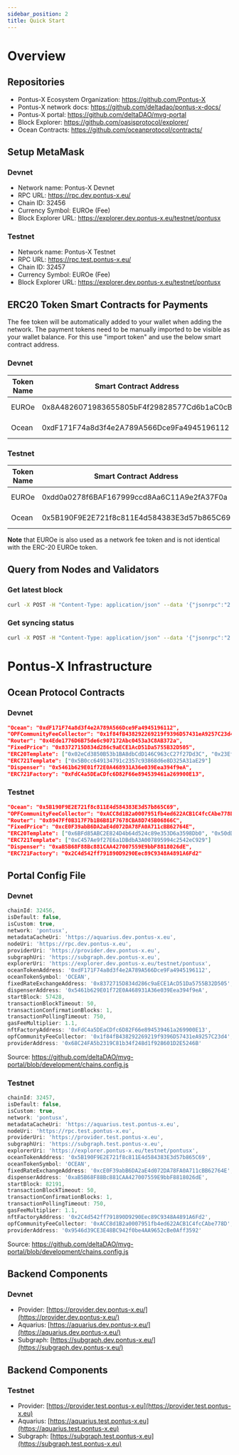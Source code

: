 ```yaml
---
sidebar_position: 2
title: Quick Start
---
```


# Overview

## Repositories

- Pontus-X Ecosystem Organization: https://github.com/Pontus-X
- Pontus-X network docs: https://github.com/deltadao/pontus-x-docs/
- Pontus-X portal: https://github.com/deltaDAO/mvg-portal
- Block Explorer: https://github.com/oasisprotocol/explorer/
- Ocean Contracts: https://github.com/oceanprotocol/contracts/

## Setup MetaMask

### Devnet
- Network name: Pontus-X Devnet
- RPC URL: https://rpc.dev.pontus-x.eu/
- Chain ID: 32456
- Currency Symbol: EUROe (Fee)
- Block Explorer URL: https://explorer.dev.pontus-x.eu/testnet/pontusx

### Testnet
- Network name: Pontus-X Testnet
- RPC URL: https://rpc.test.pontus-x.eu/
- Chain ID: 32457
- Currency Symbol: EUROe (Fee)
- Block Explorer URL: https://explorer.dev.pontus-x.eu/testnet/pontusx

## ERC20 Token Smart Contracts for Payments

The fee token will be automatically added to your wallet when adding the network. The payment tokens need to be manually imported to be visible as your wallet balance. For this use "import token" and use the below smart contract address.

### Devnet

| Token Name | Smart Contract Address                     | Comment       |
| ---------- | ------------------------------------------ | ------------- |
| EUROe      | 0x8A4826071983655805bF4f29828577Cd6b1aC0cB | Payment Token |
| Ocean      | 0xdF171F74a8d3f4e2A789A566Dce9Fa4945196112 | Payment Token |

### Testnet

| Token Name | Smart Contract Address                     | Comment       |
| ---------- | ------------------------------------------ | ------------- |
| EUROe      | 0xdd0a0278f6BAF167999ccd8Aa6C11A9e2fA37F0a | Payment Token |
| Ocean      | 0x5B190F9E2E721f8c811E4d584383E3d57b865C69 | Payment Token |

**Note** that EUROe is also used as a network fee token and is not identical with the ERC-20 EUROe token.

## Query from Nodes and Validators

### Get latest block

```bash
curl -X POST -H "Content-Type: application/json" --data '{"jsonrpc":"2.0","method":"eth_getBlockByNumber","params":["latest", false],"id":1}' https://rpc.test.pontus-x.eu/
```

### Get syncing status

```bash
curl -X POST -H "Content-Type: application/json" --data '{"jsonrpc":"2.0","method":"eth_syncing","params":[],"id":1}' https://rpc.test.pontus-x.eu/
```

# Pontus-X Infrastructure

## Ocean Protocol Contracts

### Devnet

```json
"Ocean": "0xdF171F74a8d3f4e2A789A566Dce9Fa4945196112",
"OPFCommunityFeeCollector": "0x1f84fB438292269219f9396D57431eA9257C23d4",
"Router": "0x4Ede1776D6B75de6c907172Abc0453a3C8AB372a",
"FixedPrice": "0x8372715D834d286c9aECE1AcD51Da5755B32D505",
"ERC20Template": ["0x02eCd3850B53b1BA8dbCdD146C963cC27f27Dd3C", "0x23Efb300c8778d6842bB0cCBD07D356eCeB97070"],
"ERC721Template": ["0x5B0cc649134791c2357c93868d6e8D325A31aE29"]
"Dispenser": "0x5461b629E01f72E0A468931A36e039Eea394f9eA",
"ERC721Factory": "0xFdC4a5DEaCDfc6D82F66e894539461a269900E13",
```

### Testnet

```json
"Ocean": "0x5B190F9E2E721f8c811E4d584383E3d57b865C69",
"OPFCommunityFeeCollector": "0xACC8d1B2a0007951fb4ed622ACB1C4fcCAbe778D",
"Router": "0x8947Ff0B317F7b1B6B81F7678CBA8D745B06866C",
"FixedPrice": "0xcE0F39abB6DA2aE4d072DA78FA0A711cBB62764E",
"ERC20Template": ["0x6BFd85ABC2E824D4b64d524c89e353D6a3598Db0", "0x50dDFD6F2dD02e94d42F6058E2fa28Be9e43D2BF"],
"ERC721Template": ["0xC457Ae9f27E6a1DBdbA3A007895994c2542eC929"]
"Dispenser": "0xaB5B68F88Bc881CAA427007559E9bbF8818026dE",
"ERC721Factory": "0x2C4d542ff791890D9290Eec89C9348A4891A6Fd2"
```

## Portal Config File

### Devnet

```javascript
chainId: 32456,
isDefault: false,
isCustom: true,
network: 'pontusx',
metadataCacheUri: 'https://aquarius.dev.pontus-x.eu',
nodeUri: 'https://rpc.dev.pontus-x.eu',
providerUri: 'https://provider.dev.pontus-x.eu',
subgraphUri: 'https://subgraph.dev.pontus-x.eu',
explorerUri: 'https://explorer.dev.pontus-x.eu/testnet/pontusx',
oceanTokenAddress: '0xdF171F74a8d3f4e2A789A566Dce9Fa4945196112',
oceanTokenSymbol: 'OCEAN',
fixedRateExchangeAddress: '0x8372715D834d286c9aECE1AcD51Da5755B32D505',
dispenserAddress: '0x5461b629E01f72E0A468931A36e039Eea394f9eA',
startBlock: 57428,
transactionBlockTimeout: 50,
transactionConfirmationBlocks: 1,
transactionPollingTimeout: 750,
gasFeeMultiplier: 1.1,
nftFactoryAddress: '0xFdC4a5DEaCDfc6D82F66e894539461a269900E13',
opfCommunityFeeCollector: '0x1f84fB438292269219f9396D57431eA9257C23d4',
providerAddress: '0x68C24FA5b2319C81b34f248d1f928601D2E5246B'
```

Source: https://github.com/deltaDAO/mvg-portal/blob/development/chains.config.js

### Testnet

```javascript
chainId: 32457,
isDefault: false,
isCustom: true,
network: 'pontusx',
metadataCacheUri: 'https://aquarius.test.pontus-x.eu',
nodeUri: 'https://rpc.test.pontus-x.eu',
providerUri: 'https://provider.test.pontus-x.eu',
subgraphUri: 'https://subgraph.test.pontus-x.eu',
explorerUri: 'https://explorer.pontus-x.eu/testnet/pontusx',
oceanTokenAddress: '0x5B190F9E2E721f8c811E4d584383E3d57b865C69',
oceanTokenSymbol: 'OCEAN',
fixedRateExchangeAddress: '0xcE0F39abB6DA2aE4d072DA78FA0A711cBB62764E',
dispenserAddress: '0xaB5B68F88Bc881CAA427007559E9bbF8818026dE',
startBlock: 82191,
transactionBlockTimeout: 50,
transactionConfirmationBlocks: 1,
transactionPollingTimeout: 750,
gasFeeMultiplier: 1.1,
nftFactoryAddress: '0x2C4d542ff791890D9290Eec89C9348A4891A6Fd2',
opfCommunityFeeCollector: '0xACC8d1B2a0007951fb4ed622ACB1C4fcCAbe778D',
providerAddress: '0x9546d39CE3E48BC942f0be4AA9652cBe0Aff3592'
```

Source: https://github.com/deltaDAO/mvg-portal/blob/development/chains.config.js

## Backend Components

### Devnet

- Provider: [https://provider.dev.pontus-x.eu/](https://provider.dev.pontus-x.eu/)
- Aquarius: [https://aquarius.dev.pontus-x.eu/](https://aquarius.dev.pontus-x.eu/)
- Subgraph: [https://subgraph.dev.pontus-x.eu/](https://subgraph.dev.pontus-x.eu/)

## Backend Components

### Testnet

- Provider: [https://provider.test.pontus-x.eu](https://provider.test.pontus-x.eu)
- Aquarius: [https://aquarius.test.pontus-x.eu](https://aquarius.test.pontus-x.eu)
- Subgraph: [https://subgraph.test.pontus-x.eu](https://subgraph.test.pontus-x.eu)
